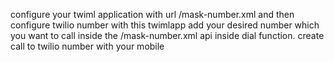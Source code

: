 configure your twiml application with url /mask-number.xml
and then configure twilio number with this twimlapp
add your desired number which you want to call inside the /mask-number.xml api inside dial function.
create call to twilio number with your mobile
